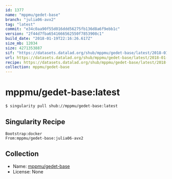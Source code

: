 ```yaml
---
id: 1377
name: "mppmu/gedet-base"
branch: "julia06-avx2"
tag: "latest"
commit: "e34c0aa90f55d016ddd56275fb136d8a6f9ebb1c"
version: "2f44d7fba6541666562550f7853908c1"
build_date: "2018-01-19T22:16:26.617Z"
size_mb: 12034
size: 4271353887
sif: "https://datasets.datalad.org/shub/mppmu/gedet-base/latest/2018-01-19-e34c0aa9-2f44d7fb/2f44d7fba6541666562550f7853908c1.simg"
url: https://datasets.datalad.org/shub/mppmu/gedet-base/latest/2018-01-19-e34c0aa9-2f44d7fb/
recipe: https://datasets.datalad.org/shub/mppmu/gedet-base/latest/2018-01-19-e34c0aa9-2f44d7fb/Singularity
collection: mppmu/gedet-base
---
```


# mppmu/gedet-base:latest

```bash
$ singularity pull shub://mppmu/gedet-base:latest
```

## Singularity Recipe

```singularity
Bootstrap:docker
From:mppmu/gedet-base:julia06-avx2
```

## Collection

 - Name: [mppmu/gedet-base](https://github.com/mppmu/gedet-base)
 - License: None

